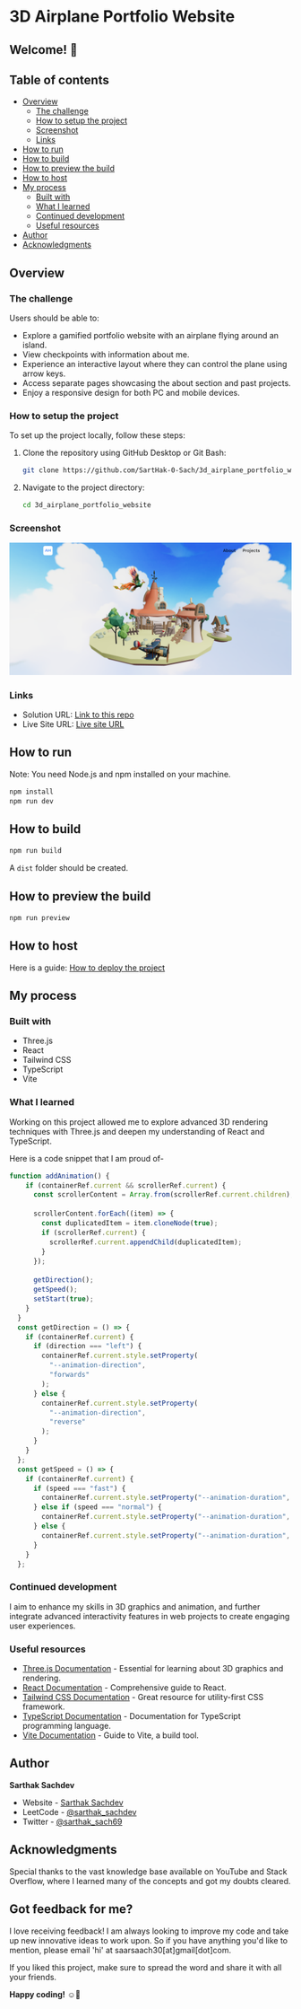 # 3D Airplane Portfolio Website

## Welcome! 👋

## Table of contents

- [Overview](#overview)
  - [The challenge](#the-challenge)
  - [How to setup the project](#how-to-setup-the-project)
  - [Screenshot](#screenshot)
  - [Links](#links)
- [How to run](#how-to-run)
- [How to build](#how-to-build)
- [How to preview the build](#how-to-preview-the-build)
- [How to host](#how-to-host)
- [My process](#my-process)
  - [Built with](#built-with)
  - [What I learned](#what-i-learned)
  - [Continued development](#continued-development)
  - [Useful resources](#useful-resources)
- [Author](#author)
- [Acknowledgments](#acknowledgments)

## Overview

### The challenge

Users should be able to:

- Explore a gamified portfolio website with an airplane flying around an island.
- View checkpoints with information about me.
- Experience an interactive layout where they can control the plane using arrow keys.
- Access separate pages showcasing the about section and past projects.
- Enjoy a responsive design for both PC and mobile devices.

### How to setup the project

To set up the project locally, follow these steps:

1. Clone the repository using GitHub Desktop or Git Bash:
   ```bash
   git clone https://github.com/SartHak-0-Sach/3d_airplane_portfolio_website.git
   ```
2. Navigate to the project directory:
   ```bash
   cd 3d_airplane_portfolio_website
   ```

### Screenshot

![Design preview](banner.png)

### Links

- Solution URL: [Link to this repo](https://github.com/SartHak-0-Sach/3D_airplane_portfolio_website)
- Live Site URL: [Live site URL](https://3d-game-portfolio-website.vercel.app/)

## How to run

Note: You need Node.js and npm installed on your machine.

```bash
npm install
npm run dev
```

## How to build

```bash
npm run build
```

A `dist` folder should be created.

## How to preview the build

```bash
npm run preview
```

## How to host

Here is a guide: [How to deploy the project](https://github.com/SartHak-0-Sach/2D-game_portfolio-website/blob/main/HOW_TO_DEPLOY.MD)

## My process

### Built with

- Three.js
- React
- Tailwind CSS
- TypeScript
- Vite

### What I learned

Working on this project allowed me to explore advanced 3D rendering techniques with Three.js and deepen my understanding of React and TypeScript.

Here is a code snippet that I am proud of-

```jsx
function addAnimation() {
    if (containerRef.current && scrollerRef.current) {
      const scrollerContent = Array.from(scrollerRef.current.children);

      scrollerContent.forEach((item) => {
        const duplicatedItem = item.cloneNode(true);
        if (scrollerRef.current) {
          scrollerRef.current.appendChild(duplicatedItem);
        }
      });

      getDirection();
      getSpeed();
      setStart(true);
    }
  }
  const getDirection = () => {
    if (containerRef.current) {
      if (direction === "left") {
        containerRef.current.style.setProperty(
          "--animation-direction",
          "forwards"
        );
      } else {
        containerRef.current.style.setProperty(
          "--animation-direction",
          "reverse"
        );
      }
    }
  };
  const getSpeed = () => {
    if (containerRef.current) {
      if (speed === "fast") {
        containerRef.current.style.setProperty("--animation-duration", "20s");
      } else if (speed === "normal") {
        containerRef.current.style.setProperty("--animation-duration", "40s");
      } else {
        containerRef.current.style.setProperty("--animation-duration", "80s");
      }
    }
  };
```

### Continued development

I aim to enhance my skills in 3D graphics and animation, and further integrate advanced interactivity features in web projects to create engaging user experiences.

### Useful resources

- [Three.js Documentation](https://threejs.org/docs/) - Essential for learning about 3D graphics and rendering.
- [React Documentation](https://reactjs.org/docs/getting-started.html) - Comprehensive guide to React.
- [Tailwind CSS Documentation](https://tailwindcss.com/docs) - Great resource for utility-first CSS framework.
- [TypeScript Documentation](https://www.typescriptlang.org/docs/) - Documentation for TypeScript programming language.
- [Vite Documentation](https://vitejs.dev/guide/) - Guide to Vite, a build tool.

## Author

<b><strong>Sarthak Sachdev</strong></b>
- Website - [Sarthak Sachdev](https://itsmesarthak.netlify.app/)
- LeetCode - [@sarthak_sachdev](https://leetcode.com/u/sarthak_sachdev/)
- Twitter - [@sarthak_sach69](https://www.twitter.com/sarthak_sach69)

## Acknowledgments

Special thanks to the vast knowledge base available on YouTube and Stack Overflow, where I learned many of the concepts and got my doubts cleared.

## Got feedback for me?

I love receiving feedback! I am always looking to improve my code and take up new innovative ideas to work upon. So if you have anything you'd like to mention, please email 'hi' at saarsaach30[at]gmail[dot]com.

If you liked this project, make sure to spread the word and share it with all your friends.

**Happy coding!** ☺️🚀

